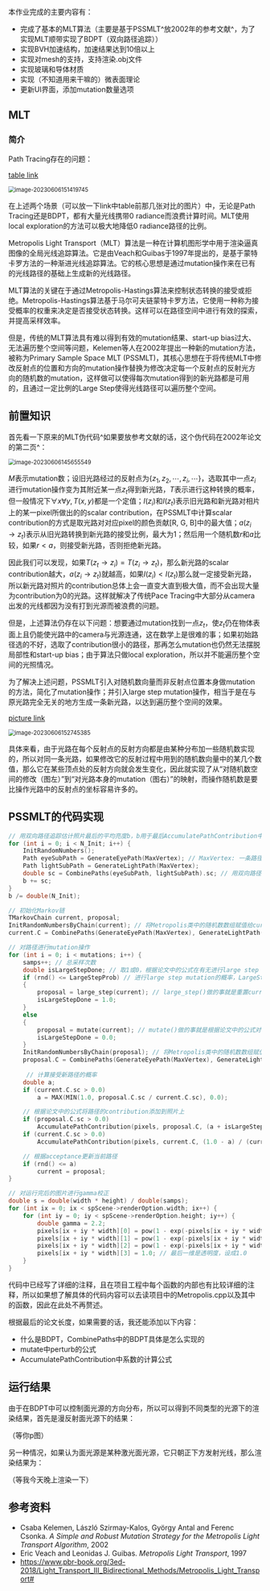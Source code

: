 本作业完成的主要内容有：

-   完成了基本的MLT算法（主要是基于PSSMLT^放2002年的参考文献^，为了实现MLT顺带实现了BDPT（双向路径追踪））
-   实现BVH加速结构，加速结果达到10倍以上
-   实现对mesh的支持，支持渲染.obj文件
-   实现玻璃和导体材质
-   实现（不知道用来干嘛的）微表面理论
-   更新UI界面，添加mutation数量选项

## MLT

### 简介

Path Tracing存在的问题：

[table link](https://www.pbr-book.org/3ed-2018/Light_Transport_III_Bidirectional_Methods/Metropolis_Light_Transport#MultiplexedMLT)

<img src="img_md/image-20230606151419745.png" alt="image-20230606151419745" style="zoom:80%;" />

在上述两个场景（可以放一下link中table前那几张对比的图片）中，无论是Path Tracing还是BDPT，都有大量光线携带0 radiance而浪费计算时间。MLT使用local exploration的方法可以极大地降低0 radiance路径的比例。

Metropolis Light Transport（MLT）算法是一种在计算机图形学中用于渲染逼真图像的全局光线追踪算法。它是由Veach和Guibas于1997年提出的，是基于蒙特卡罗方法的一种渐进光线追踪算法。它的核心思想是通过mutation操作来在已有的光线路径的基础上生成新的光线路径。

MLT算法的关键在于通过Metropolis-Hastings算法来控制状态转换的接受或拒绝。Metropolis-Hastings算法基于马尔可夫链蒙特卡罗方法，它使用一种称为接受概率的权重来决定是否接受状态转换。这样可以在路径空间中进行有效的探索，并提高采样效率。

但是，传统的MLT算法具有难以得到有效的mutation结果、start-up bias过大、无法遍历整个空间等问题，Kelemen等人在2002年提出一种新的mutation方法，被称为Primary Sample Space MLT (PSSMLT)，其核心思想在于将传统MLT中修改反射点的位置和方向的mutation操作替换为修改决定每一个反射点的反射光方向的随机数的mutation，这样做可以使得每次mutation得到的新光路都是可用的，且通过一定比例的Large Step使得光线路径可以遍历整个空间。

## 前置知识

首先看一下原来的MLT伪代码^如果要放参考文献的话，这个伪代码在2002年论文的第二页^：

<img src="img_md/image-20230606145655549.png" alt="image-20230606145655549" style="zoom:80%;" />

$M$表示mutation数；设旧光路经过的反射点为$\{z_1,z_2,\cdots,z_i,\cdots\}$，选取其中一点$z_i$进行mutation操作变为其附近某一点$z_t$得到新光路，$T$表示进行这种转换的概率，但一般情况下$\forall x\forall y,T(x,y)$都是一个定值；$I(z_i)$和$I(z_t)$表示旧光路和新光路对相片上的某一pixel所做出的的scalar contribution，在PSSMLT中计算scalar contribution的方式是取光路对对应pixel的颜色贡献[R, G, B]中的最大值；$a(z_i\to z_t)$表示从旧光路转换到新光路的接受比例，最大为$1$；然后用一个随机数$r$和$a$比较，如果$r<a$，则接受新光路，否则拒绝新光路。

因此我们可以发现，如果$T(z_t\to z_i) = T(z_i\to z_t)$，那么新光路的scalar contribution越大，$a(z_i\to z_t)$就越高，如果$I(z_i) < I(z_t)$那么就一定接受新光路，所以新光路对照片的contribution总体上会一直变大直到极大值，而不会出现大量为contribution为$0$的光路。这样就解决了传统Pace Tracing中大部分从camera出发的光线都因为没有打到光源而被浪费的问题。

但是，上述算法仍存在以下问题：想要通过mutation找到一点$z_t$，使$z_t$仍在物体表面上且仍能使光路中的camera与光源连通，这在数学上是很难的事；如果初始路径选的不好，选取了contribution很小的路径，那再怎么mutation也仍然无法摆脱局部性和start-up bias；由于算法只做local exploration，所以并不能遍历整个空间的光照情况。

为了解决上述问题，PSSMLT引入对随机数向量而非反射点位置本身做mutation的方法，简化了mutation操作；并引入large step mutation操作，相当于是在与原光路完全无关的地方生成一条新光路，以达到遍历整个空间的效果。

[picture link](https://www.pbr-book.org/3ed-2018/Light_Transport_III_Bidirectional_Methods/pssmlt-idea.svg)

<img src="img_md/image-20230606152745385.png" alt="image-20230606152745385" style="zoom:80%;" />

具体来看，由于光路在每个反射点的反射方向都是由某种分布加一些随机数实现的，所以对同一条光路，如果修改它的反射过程中用到的随机数向量中的某几个数值，那么它在某些顶点处的反射方向就会发生变化，因此就实现了从“对随机数空间的修改（图左）”到“对光路本身的mutation（图右）”的映射，而操作随机数是要比操作光路中的反射点的坐标容易许多的。

## PSSMLT的代码实现

```cpp
// 用双向路径追踪估计照片最后的平均亮度b，b用于最后AccumulatePathContribution中的计算
for (int i = 0; i < N_Init; i++) {
    InitRandomNumbers();
    Path eyeSubPath = GenerateEyePath(MaxVertex); // MaxVertex: 一条路径上允许的最大顶点数
    Path lightSubPath = GenerateLightPath(MaxVertex);
    double sc = CombinePaths(eyeSubPath, lightSubPath).sc; // 用双向路径追踪算法对两条子路径分别取前缀点、取后缀点生成最多MaxVertex^2条新路径，对这些新路径分别计算scalar contribution，取最大值加给b
    b += sc;
}
b /= double(N_Init);

// 初始化Markov链
TMarkovChain current, proposal;
InitRandomNumbersByChain(current); // 将Metropolis类中的随机数数组赋值给current中的随机数数组
current.C = CombinePaths(GenerateEyePath(MaxVertex), GenerateLightPath(MaxVertex)); // 用双向路径追踪生成新路径，每条未被遮挡的新路径都会在某一pixel(px, py)上做出contribution(c)，把所有有效的[px, py, c]赋值给current中记录PathContribution的数组C

// 对路径进行mutation操作
for (int i = 0; i < mutations; i++) {
    samps++; // 总采样次数
    double isLargeStepDone; // 取1或0，根据论文中的公式在有无进行large step mutation的情况下分别给contribution乘以不同的系数
    if (rnd() <= LargeStepProb) // 进行large step mutation的概率，LargeStepProb取0.3
    {
        proposal = large_step(current); // large_step()做的事就是重置current的所有随机数得到proposal，所以相当于生成一条全新的光路
        isLargeStepDone = 1.0;
    }
    else
    {
        proposal = mutate(current); // mutate()做的事就是根据论文中的公式对current中的随机数做扰动，得到proposal
        isLargeStepDone = 0.0;
    }
    InitRandomNumbersByChain(proposal); // 将Metropolis类中的随机数数组赋值给proposal中的随机数数组
    proposal.C = CombinePaths(GenerateEyePath(MaxVertex), GenerateLightPath(MaxVertex)); // 记录用两条子路径生成的所有有效的[px, py, c]
    
     // 计算接受新路径的概率
    double a;
    if (current.C.sc > 0.0)
        a = MAX(MIN(1.0, proposal.C.sc / current.C.sc), 0.0);

    // 根据论文中的公式将路径的contribution添加到照片上
    if (proposal.C.sc > 0.0)
        AccumulatePathContribution(pixels, proposal.C, (a + isLargeStepDone) / (proposal.C.sc / b + LargeStepProb));
    if (current.C.sc > 0.0)
        AccumulatePathContribution(pixels, current.C, (1.0 - a) / (current.C.sc / b + LargeStepProb));

    // 根据acceptance更新当前路径
    if (rnd() <= a)
        current = proposal;
}

// 对运行完后的图片进行gamma校正
double s = double(width * height) / double(samps);
for (int ix = 0; ix < spScene->renderOption.width; ix++) {
    for (int iy = 0; iy < spScene->renderOption.height; iy++) {
        double gamma = 2.2;
        pixels[ix + iy * width][0] = pow(1 - exp(-pixels[ix + iy * width][0] * s), 1 / gamma);
        pixels[ix + iy * width][1] = pow(1 - exp(-pixels[ix + iy * width][1] * s), 1 / gamma);
        pixels[ix + iy * width][2] = pow(1 - exp(-pixels[ix + iy * width][2] * s), 1 / gamma);
        pixels[ix + iy * width][3] = 1.0; // 最后一维是透明度，设成1.0
    }
}
```

代码中已经写了详细的注释，且在项目工程中每个函数的内部也有比较详细的注释，所以如果想了解具体的代码内容可以去读项目中的Metropolis.cpp以及其中的函数，因此在此处不再赘述。





根据最后的论文长度，如果需要的话，我还能添加以下内容：

-   什么是BDPT，CombinePaths中的BDPT具体是怎么实现的
-   mutate中perturb的公式
-   AccumulatePathContribution中系数的计算公式

## 运行结果

由于在BDPT中可以控制面光源的方向分布，所以可以得到不同类型的光源下的渲染结果，首先是漫反射面光源下的结果：

（等你p图）

另一种情况，如果认为面光源是某种激光面光源，它只朝正下方发射光线，那么渲染结果为：

（等我今天晚上渲染一下）



## 参考资料

-   Csaba Kelemen, László Szirmay-Kalos, György Antal and Ferenc Csonka. *A Simple and Robust Mutation Strategy for the Metropolis Light Transport Algorithm*, 2002
-   Eric Veach and Leonidas J. Guibas. *Metropolis Light Transport*, 1997
-   https://www.pbr-book.org/3ed-2018/Light_Transport_III_Bidirectional_Methods/Metropolis_Light_Transport#

